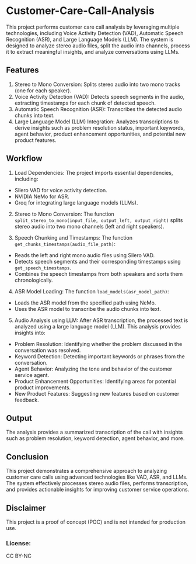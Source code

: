 # Customer-Care-Call-Analysis
This project performs customer care call analysis by leveraging multiple technologies, including Voice Activity Detection (VAD), Automatic Speech Recognition (ASR), and Large Language Models (LLM). The system is designed to analyze stereo audio files, split the audio into channels, process it to extract meaningful insights, and analyze conversations using LLMs.

## Features
1. Stereo to Mono Conversion: Splits stereo audio into two mono tracks (one for each speaker).
2. Voice Activity Detection (VAD): Detects speech segments in the audio, extracting timestamps for each chunk of detected speech.
3. Automatic Speech Recognition (ASR): Transcribes the detected audio chunks into text.
4. Large Language Model (LLM) Integration: Analyzes transcriptions to derive insights such as problem resolution status, important keywords, agent behavior, product enhancement opportunities, and potential new product features.

## Workflow
1. Load Dependencies: The project imports essential dependencies, including:
  - Silero VAD for voice activity detection.
  - NVIDIA NeMo for ASR.
  - Groq for integrating large language models (LLMs).
    
2. Stereo to Mono Conversion: The function `split_stereo_to_mono(input_file, output_left, output_right)` splits stereo audio into two mono channels (left and right speakers). 

3. Speech Chunking and Timestamps: The function `get_chunks_timestamps(audio_file_path)`:
  -  Reads the left and right mono audio files using Silero VAD.
  - Detects speech segments and their corresponding timestamps using `get_speech_timestamps`.
  - Combines the speech timestamps from both speakers and sorts them chronologically.
  
4. ASR Model Loading: The function `load_models(asr_model_path)`:
- Loads the ASR model from the specified path using NeMo.
- Uses the ASR model to transcribe the audio chunks into text.

5. Audio Analysis using LLM: After ASR transcription, the processed text is analyzed using a large language model (LLM). This analysis provides insights into:
- Problem Resolution: Identifying whether the problem discussed in the conversation was resolved.
- Keyword Detection: Detecting important keywords or phrases from the conversation.
- Agent Behavior: Analyzing the tone and behavior of the customer service agent.
- Product Enhancement Opportunities: Identifying areas for potential product improvements.
- New Product Features: Suggesting new features based on customer feedback.

## Output
The analysis provides a summarized transcription of the call with insights such as problem resolution, keyword detection, agent behavior, and more.

## Conclusion
This project demonstrates a comprehensive approach to analyzing customer care calls using advanced technologies like VAD, ASR, and LLMs. The system effectively processes stereo audio files, performs transcription, and provides actionable insights for improving customer service operations.

## Disclaimer
This project is a proof of concept (POC) and is not intended for production use.

### License: 
  CC BY-NC
